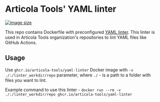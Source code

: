 # Articola Tools' YAML linter

[![image size](https://ghcr-badge.egpl.dev/articola-tools/yaml-linter/size?color=dodgerblue)](https://ghcr-badge.egpl.dev/articola-tools/yaml-linter/size?color=dodgerblue)

This repo contains Dockerfile with preconfigured [YAML linter](https://github.com/adrienverge/yamllint).
This linter is used in Articola Tools organization's repositories to lint YAML
files like GitHub Actions.

## Usage

Use `ghcr.io/articola-tools/yaml-linter` Docker image with `-v ./:/linter_workdir/repo`
parameter, where `./` - is a path to a folder with files you want to lint.

Example command to use this linter -
`docker run --rm -v ./:/linter_workdir/repo ghcr.io/articola-tools/yaml-linter`
